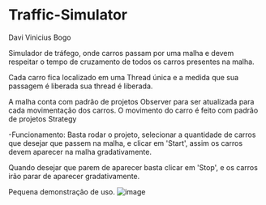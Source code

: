 # Traffic-Simulator
Davi Vinicius Bogo

Simulador de tráfego, onde carros passam por uma malha e devem respeitar o tempo de cruzamento de todos os 
carros presentes na malha.

Cada carro fica localizado em uma Thread única e a medida que sua passagem é liberada sua thread é liberada.

A malha conta com padrão de projetos Observer para ser atualizada para cada movimentação dos carros.
O movimento do carro é feito com padrão de projetos Strategy

-Funcionamento:
Basta rodar o projeto, selecionar a quantidade de carros que desejar que passem na malha, e clicar em 'Start',
assim os carros devem aparecer na malha gradativamente.

Quando desejar que parem de aparecer basta clicar em 'Stop', e os carros irão parar de aparecer gradativamente.

Pequena demonstração de uso.
![image](https://github.com/DaviBogo/Traffic-Simulator/assets/43791467/1bde7aaa-f735-4111-bbb1-ece9fcae0042)

